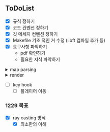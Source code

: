 ## ToDoList

- [x] 규칙 정하기
- [x] 코드 컨벤션 정하기
- [x] 깃 메세지 컨벤션 정하기
- [x] Makefile 기초 적인 거 수정 (libft 컴파일 추가 등)
- [x] 요구사항 파악하기
	- pdf 확인하기
	- 필요한 지식 파악하기

<details>
<summary>map parsing</summary>

- [x] map parsing
	- [x] 파일 .cub로 끝나는 지 확인
	- [x] 파일 열고 open 예외처리
	- [x] 파일 다 읽어오기
	- [x] 텍스저 저장
		- [x] 중복 처리
		- [x] 개수 처리
		- [x] 텍스처 파일이 있는지
			- [x] mlx_xpm_to_image 함수 사용하기
			- [x] 예외 처리 하기
		- [x] 텍스처 파일 이름 저장
	- [x] 맵 저장
		- [x] 맵 패딩
		- [x] 맵 유효성 체크
    		- [x] 중간에 이상한 값
    		- [x] 중간에 개행
    		- [x] 벽이 뚫려있음 (0의 벡터에 ' '가 있을 경우)
		- [x] 플레이어 정보
	- [x] 릭 체크하기
    - [x] error 처리하기
        - [x] 테스터기 돌려보기
        - [x] error message 수정
</details>

<details>
<summary>render</summary>

- [ ] mlx
	- [x] mlx init
	- [x] new window
	- [x] texture.xpm 파일 추가
	- [ ] mlx put img
		- destroy 하고, 새로 init 해주고
- [ ] ray casting
	- [ ] wall
		- [ ] 처음 방향 설정 
		- [x] hit 지점 찾기
		- [x] 이미지 버퍼에 텍스처 담기
		- [x] 화면 프린트
		- [ ] 방향 바뀌는 거
			- [ ] 회전 행렬 공식 갖다 쓰기
	- [ ] floor & ceiling
		- [ ] 바닥과 천장 칠하기 

</details>

- [ ] key hook
	- [ ] 플레이어 이동

### 1229 목표

- [x]  ray casting 방식 
	- [x] 최소한의 이해
